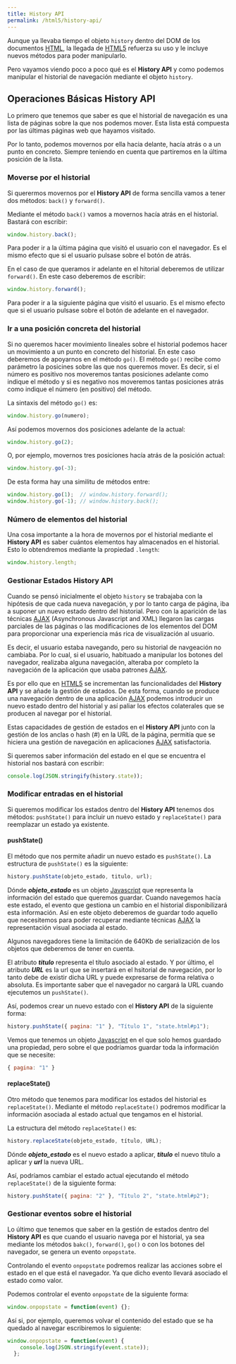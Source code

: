 ```yaml
---
title: History API
permalink: /html5/history-api/
---
```


Aunque ya llevaba tiempo el objeto `history` dentro del DOM de los documentos [HTML][HTML], la llegada de [HTML5][HTML5] refuerza su uso y le incluye nuevos métodos para poder manipularlo.

Pero vayamos viendo poco a poco qué es el **History API** y como podemos manipular el historial de navegación mediante el objeto `history`.

## Operaciones Básicas History API

Lo primero que tenemos que saber es que el historial de navegación es una lista de páginas sobre la que nos podemos mover. Esta lista está compuesta por las últimas páginas web que hayamos visitado.

Por lo tanto, podemos movernos por ella hacia delante, hacía atrás o a un punto en concreto. Siempre teniendo en cuenta que partiremos en la última posición de la lista.

### Moverse por el historial
Si querermos movernos por el **History API** de forma sencilla vamos a tener dos métodos: `back()` y `forward()`.

Mediante el método `back()` vamos a movernos hacía atrás en el historial. Bastará con escribir:

~~~javascript
window.history.back();
~~~

Para poder ir a la última página que visitó el usuario con el navegador. Es el mismo efecto que si el usuario pulsase sobre el botón de atrás.

En el caso de que queramos ir adelante en el hitorial deberemos de utilizar `forward()`. En este caso deberemos de escribir:

~~~javascript
window.history.forward();
~~~

Para poder ir a la siguiente página que visitó el usuario. Es el mismo efecto que si el usuario pulsase sobre el botón de adelante en el navegador.

### Ir a una posición concreta del historial
Si no queremos hacer movimiento lineales sobre el historial podemos hacer un movimiento a un punto en concreto del historial. En este caso deberemos de apoyarnos en el método `go()`. El método `go()` recibe como parámetro la posicines sobre las que nos queremos mover. Es decir, si el número es positivo nos moveremos tantas posiciones adelante como indique el método y si es negativo nos moveremos tantas posiciones atrás como indique el número (en positivo) del método.

La sintaxis del método `go()` es:

~~~javascript
window.history.go(numero);
~~~

Así podemos movernos dos posiciones adelante de la actual:

~~~javascript
window.history.go(2);
~~~

O, por ejemplo, movernos tres posiciones hacía atrás de la posición actual:

~~~javascript
window.history.go(-3);
~~~

De esta forma hay una similitu de métodos entre:

~~~javascript
window.history.go(1);  // window.history.forward();
window.history.go(-1); // window.history.back();
~~~

### Número de elementos del historial
Una cosa importante a la hora de movernos por el historial mediante el **History API** es saber cuántos elementos hay almacenados en el historial. Esto lo obtendremos mediante la propiedad  `.length`:

~~~javascript
window.history.length;
~~~

### Gestionar Estados History API
Cuando se pensó inicialmente el objeto `history` se trabajaba con la hipótesis de que cada nueva navegación, y por lo tanto carga de página, iba a suponer un nuevo estado dentro del historial. Pero con la aparición de las técnicas [AJAX][AJAX] (Asynchronous Javascript and XML) llegaron las cargas parciales de las páginas o las modificaciones de los elementos del DOM para proporcionar una experiencia más rica de visualización al usuario.

Es decir, el usuario estaba navegando, pero su historial de navgeación no cambiaba. Por lo cual, si el usuario, habituado a manipular los botones del navegador, realizaba alguna navegación, alteraba por completo la navegación de la aplicación que usaba patrones [AJAX][AJAX].

Es por ello que en [HTML5][HTML5] se incrementan las funcionalidades del **History API** y se añade la gestión de estados. De esta forma, cuando se produce una navegación dentro de una aplicación [AJAX][AJAX] podemos introducir un nuevo estado dentro del historial y así paliar los efectos colaterales que se producen al navegar por el historial.

Estas capacidades de gestión de estados en el **History API** junto con la gestión de los anclas o hash (#) en la URL de la página, permitía que se hiciera una gestión de navegación en aplicaciones [AJAX][AJAX] satisfactoria.

Si queremos saber información del estado en el que se encuentra el historial nos bastará con escribir:

~~~javascript
console.log(JSON.stringify(history.state));
~~~

### Modificar entradas en el historial
Si queremos modificar los estados dentro del **History API** tenemos dos métodos: `pushState()` para incluir un nuevo estado y `replaceState()` para reemplazar un estado ya existente.

#### pushState()
El método que nos permite añadir un nuevo estado es `pushState()`. La estructura de `pushState()` es la siguiente:

~~~javascript
history.pushState(objeto_estado, titulo, url);
~~~

Dónde ***objeto_estado*** es un objeto [Javascript][Javascript] que representa la información del estado que queremos guardar. Cuando navegemos hacía este estado, el evento que gestiona un cambio en el historial disponibilizará esta información. Así en este objeto deberemos de guardar todo aquello que necesitemos para poder recuperar mediante técnicas [AJAX][AJAX] la representación visual asociada al estado.

Algunos navegadores tiene la limitación de 640Kb de serialización de los objetos que deberemos de tener en cuenta.

El atributo ***titulo*** representa el título asociado al estado. Y por último, el atributo ***URL*** es la url que se insertará en el hsitorial de navegación, por lo tanto debe de existir dicha URL y puede expresarse de forma relativa o absoluta. Es importante saber que el navegador no cargará la URL cuando ejecutemos un `pushState()`.

Así, podemos crear un nuevo estado con el **History API** de la siguiente forma:

~~~javascript
history.pushState({ pagina: "1" }, "Título 1", "state.html#p1");
~~~

Vemos que tenemos un objeto [Javascript][Javascript] en el que solo hemos guardado una propiedad, pero sobre el que podríamos guardar toda la información que se necesite:

~~~javascript
{ pagina: "1" }
~~~

#### replaceState()
Otro método que tenemos para modificar los estados del historial es `replaceState()`. Mediante el método `replaceState()` podremos modificar la información asociada al estado actual que tengamos en el historial.

La estructura del método `replaceState()` es:

~~~javascript
history.replaceState(objeto_estado, título, URL);
~~~

Dónde ***objeto_estado*** es el nuevo estado a aplicar, ***título*** el nuevo título a aplicar y ***url*** la nueva URL.

Así, podríamos cambiar el estado actual ejecutando el método `replaceState()` de la siguiente forma:

~~~javascript
history.pushState({ pagina: "2" }, "Título 2", "state.html#p2");
~~~

### Gestionar eventos sobre el historial
Lo último que tenemos que saber en la gestión de estados dentro del **History API** es que cuando el usuario navega por el historial, ya sea mediante los métodos `bakc()`, `forward()`, `go()` o con los botones del navegador, se genera un evento `onpopstate`.

Controlando el evento `onpopstate` podremos realizar las acciones sobre el estado en el que está el navegador. Ya que dicho evento llevará asociado el estado como valor.

Podemos controlar el evento `onpopstate` de la siguiente forma:

~~~javascript
window.onpopstate = function(event) {};
~~~

Así si, por ejemplo, queremos volvar el contenido del estado que se ha quedado al navegar escribiremos lo siguiente:

~~~javascript
window.onpopstate = function(event) {
    console.log(JSON.stringify(event.state));
  };
~~~


[HTML]: http://www.manualweb.net/html/
[HTML5]: http://www.manualweb.net/html5/
[AJAX]: http://www.manualweb.net/ajax/
[Javascript]: http://www.manualweb.net/javascript/
